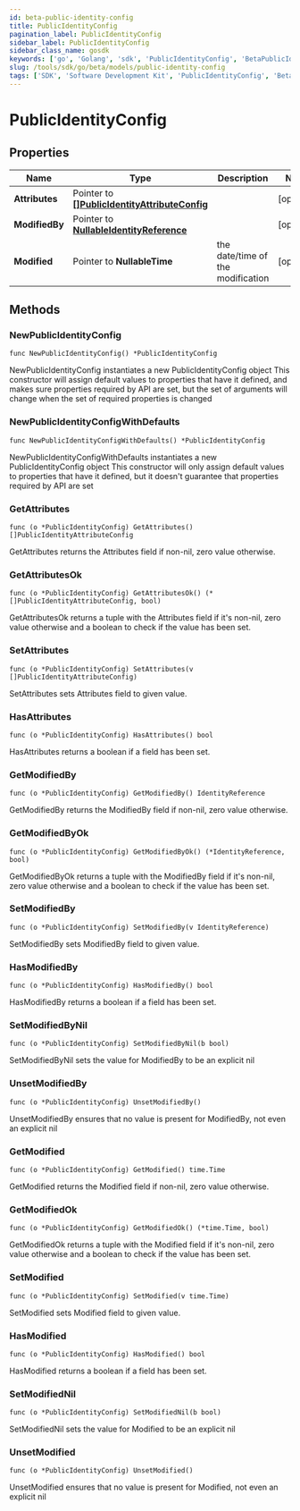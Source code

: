 ```yaml
---
id: beta-public-identity-config
title: PublicIdentityConfig
pagination_label: PublicIdentityConfig
sidebar_label: PublicIdentityConfig
sidebar_class_name: gosdk
keywords: ['go', 'Golang', 'sdk', 'PublicIdentityConfig', 'BetaPublicIdentityConfig'] 
slug: /tools/sdk/go/beta/models/public-identity-config
tags: ['SDK', 'Software Development Kit', 'PublicIdentityConfig', 'BetaPublicIdentityConfig']
---
```


# PublicIdentityConfig

## Properties

Name | Type | Description | Notes
------------ | ------------- | ------------- | -------------
**Attributes** | Pointer to [**[]PublicIdentityAttributeConfig**](public-identity-attribute-config) |  | [optional] 
**ModifiedBy** | Pointer to [**NullableIdentityReference**](identity-reference) |  | [optional] 
**Modified** | Pointer to **NullableTime** | the date/time of the modification | [optional] 

## Methods

### NewPublicIdentityConfig

`func NewPublicIdentityConfig() *PublicIdentityConfig`

NewPublicIdentityConfig instantiates a new PublicIdentityConfig object
This constructor will assign default values to properties that have it defined,
and makes sure properties required by API are set, but the set of arguments
will change when the set of required properties is changed

### NewPublicIdentityConfigWithDefaults

`func NewPublicIdentityConfigWithDefaults() *PublicIdentityConfig`

NewPublicIdentityConfigWithDefaults instantiates a new PublicIdentityConfig object
This constructor will only assign default values to properties that have it defined,
but it doesn't guarantee that properties required by API are set

### GetAttributes

`func (o *PublicIdentityConfig) GetAttributes() []PublicIdentityAttributeConfig`

GetAttributes returns the Attributes field if non-nil, zero value otherwise.

### GetAttributesOk

`func (o *PublicIdentityConfig) GetAttributesOk() (*[]PublicIdentityAttributeConfig, bool)`

GetAttributesOk returns a tuple with the Attributes field if it's non-nil, zero value otherwise
and a boolean to check if the value has been set.

### SetAttributes

`func (o *PublicIdentityConfig) SetAttributes(v []PublicIdentityAttributeConfig)`

SetAttributes sets Attributes field to given value.

### HasAttributes

`func (o *PublicIdentityConfig) HasAttributes() bool`

HasAttributes returns a boolean if a field has been set.

### GetModifiedBy

`func (o *PublicIdentityConfig) GetModifiedBy() IdentityReference`

GetModifiedBy returns the ModifiedBy field if non-nil, zero value otherwise.

### GetModifiedByOk

`func (o *PublicIdentityConfig) GetModifiedByOk() (*IdentityReference, bool)`

GetModifiedByOk returns a tuple with the ModifiedBy field if it's non-nil, zero value otherwise
and a boolean to check if the value has been set.

### SetModifiedBy

`func (o *PublicIdentityConfig) SetModifiedBy(v IdentityReference)`

SetModifiedBy sets ModifiedBy field to given value.

### HasModifiedBy

`func (o *PublicIdentityConfig) HasModifiedBy() bool`

HasModifiedBy returns a boolean if a field has been set.

### SetModifiedByNil

`func (o *PublicIdentityConfig) SetModifiedByNil(b bool)`

 SetModifiedByNil sets the value for ModifiedBy to be an explicit nil

### UnsetModifiedBy
`func (o *PublicIdentityConfig) UnsetModifiedBy()`

UnsetModifiedBy ensures that no value is present for ModifiedBy, not even an explicit nil
### GetModified

`func (o *PublicIdentityConfig) GetModified() time.Time`

GetModified returns the Modified field if non-nil, zero value otherwise.

### GetModifiedOk

`func (o *PublicIdentityConfig) GetModifiedOk() (*time.Time, bool)`

GetModifiedOk returns a tuple with the Modified field if it's non-nil, zero value otherwise
and a boolean to check if the value has been set.

### SetModified

`func (o *PublicIdentityConfig) SetModified(v time.Time)`

SetModified sets Modified field to given value.

### HasModified

`func (o *PublicIdentityConfig) HasModified() bool`

HasModified returns a boolean if a field has been set.

### SetModifiedNil

`func (o *PublicIdentityConfig) SetModifiedNil(b bool)`

 SetModifiedNil sets the value for Modified to be an explicit nil

### UnsetModified
`func (o *PublicIdentityConfig) UnsetModified()`

UnsetModified ensures that no value is present for Modified, not even an explicit nil

